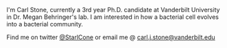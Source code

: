 I'm Carl Stone, currently a 3rd year Ph.D. candidate at Vanderbilt University in Dr. Megan Behringer's lab. 
I am interested in how a bacterial cell evolves into a bacterial community.

Find me on twitter [@StarlCone](https://twitter.com/starlcone) or email me @ carl.j.stone@vanderbilt.edu

<!---
carl-stone/carl-stone is a ✨ special ✨ repository because its `README.md` (this file) appears on your GitHub profile.
You can click the Preview link to take a look at your changes.
--->

